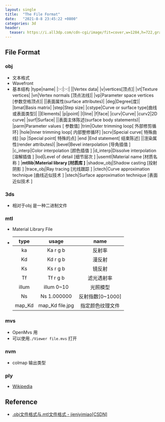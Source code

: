 ```yaml
---
layout: single
title:  "The File Format"
date:   "2021-8-8 23:45:22 +0800"
categories: 3d
header:
  teaser: https://i.all3dp.com/cdn-cgi/image/fit=cover,w=1284,h=722,gravity=0.5x0.5,format=auto/wp-content/uploads/2018/05/26152516/obj-lead.jpg
---
```


## File Format

### obj

- 文本格式
- Wavefront
- 基本结构
  |type|name|
  |:-:|:-:|
  ||Vertex data|
  |v|vertices[顶点]|
  |vt|Texture vertices|
  |vn|Vertex normals [顶点法线]|
  |vp|Parameter space vertices [参数空格顶点]|
  ||表面属性(surface attributes)|
  |deg|Degree[度]|
  |bmat|Basis matrix|
  |step|Step size|
  |cstype|Curve or surface type[曲线或表面类型]|
  ||Elements|
  |p|point|
  |l|line|
  |f|face|
  |curv|Curve|
  |curv2|2D curve|
  |surf|Surface|
  ||表面主体陈述(surface body statements)|
  |parm|Parameter values [ 参数值]
  |trim|Outer trimming loop[ 外部修剪循环]
  |hole|Inner trimming loop[ 内部整修循环]
  |scrv|Special curve[ 特殊曲线]
  |sp  |Special point[ 特殊的点]
  |end |End statement[ 结束陈述]
  ||渲染属性(render attributes)|
  |bevel|Bevel interpolation [导角插值 ]
  |c_interp|Color interpolation [颜色插值 ]
  |d_interp|Dissolve interpolation [溶解插值 ]
  |lod|Level of detail [细节层次 ]
  |usemtl|Material name [材质名称 ]
  |**mtllib**|**Material library [材质库 ]**
  |shadow_obj|Shadow casting [投射阴影 ]
  |trace_obj|Ray tracing [光线跟踪 ]
  |ctech|Curve approximation technique [曲线近似技术 ]
  |stech|Surface approximation technique [表面近似技术 ]

### 3ds

- 相对于obj 是一种二进制文件

### mtl

- Material Library File
- |type|usage|name|
  |:-:|:-:|:-:|
  |ka|Ka r g b|反射率|
  |Kd|Kd r g b|漫反射|
  |Ks|Ks r g b|镜反射|
  |Tf|Tf r g b|滤光透射率|
  |illum|illum 0~10|光照模型|
  |Ns|Ns 1.000000|反射指数[0~1000]|
  |map_Kd|map_Kd file.jpg|指定颜色纹理文件|

### mvs

- OpenMvs 用
- 可以使用`./Viewer file.mvs` 打开

### nvm

- colmap 输出类型

### ply

- [Wikipedia](https://en.wikipedia.org/wiki/PLY_%28file_format%29)

## Reference

- [.obj文件格式与.mtl文件格式 - jieniyimiao[CSDN]](https://blog.csdn.net/u013467442/article/details/46792495)
